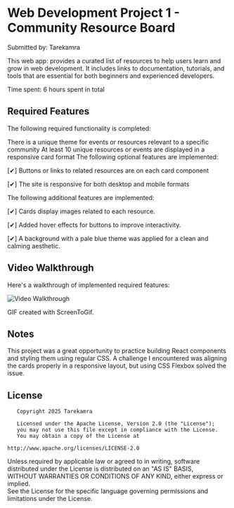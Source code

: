 # Web Development Project 1 - Community Resource Board
Submitted by: Tarekamra

This web app: provides a curated list of resources to help users learn and grow in web development. It includes links to documentation, tutorials, and tools that are essential for both beginners and experienced developers.

Time spent: 6 hours spent in total

## Required Features
The following required functionality is completed:

 There is a unique theme for events or resources relevant to a specific community
 At least 10 unique resources or events are displayed in a responsive card format
The following optional features are implemented:

 [✔] Buttons or links to related resources are on each card component
 
 [✔] The site is responsive for both desktop and mobile formats
 
The following additional features are implemented:

 [✔] Cards display images related to each resource.
 
 [✔] Added hover effects for buttons to improve interactivity.
 
 [✔] A background with a pale blue theme was applied for a clean and calming aesthetic.
 
 
## Video Walkthrough
Here's a walkthrough of implemented required features:

<img src='' title='Video Walkthrough' width='' alt='Video Walkthrough' />

GIF created with ScreenToGif.

## Notes
This project was a great opportunity to practice building React components and styling them using regular CSS. A challenge I encountered was aligning the cards properly in a responsive layout, but using CSS Flexbox solved the issue.

## License
       Copyright 2025 Tarekamra  

       Licensed under the Apache License, Version 2.0 (the "License");  
       you may not use this file except in compliance with the License.  
       You may obtain a copy of the License at  

    http://www.apache.org/licenses/LICENSE-2.0  

Unless required by applicable law or agreed to in writing, software  
distributed under the License is distributed on an "AS IS" BASIS,  
WITHOUT WARRANTIES OR CONDITIONS OF ANY KIND, either express or implied.  
See the License for the specific language governing permissions and  
limitations under the License.  
